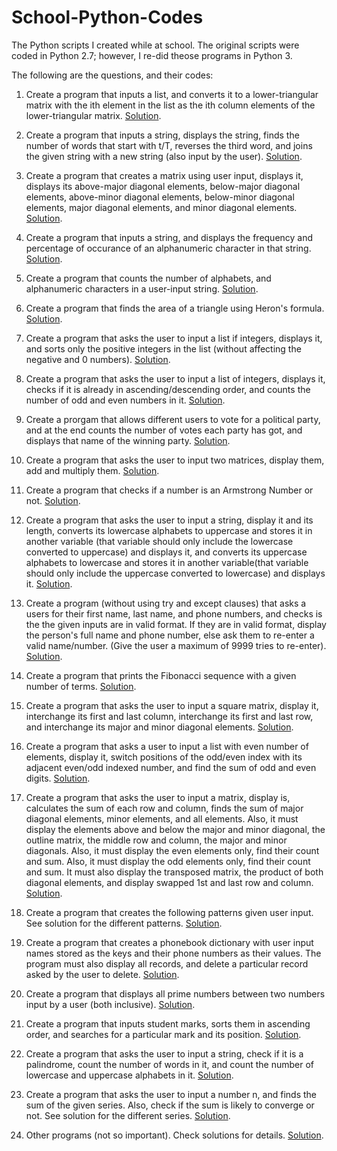 # School-Python-Codes
The Python scripts I created while at school. The original scripts were coded in Python 2.7; however, I re-did theose programs in Python 3.

The following are the questions, and their codes:

1. Create a program that inputs a list, and converts it to a lower-triangular matrix with the ith element in the list as the ith column elements of the lower-triangular matrix. [Solution](https://github.com/Parv-Joshi/School-Python-Codes/blob/main/Convert%20List%20to%20Lower%20Triangular%20Matrix.ipynb).

1. Create a program that inputs a string, displays the string, finds the number of words that start with t/T, reverses the third word, and joins the given string with a new string (also input by the user). [Solution](https://github.com/Parv-Joshi/School-Python-Codes/blob/main/String%20input%2C%20display%2C%20count%20words%20starting%20with%20t%2C%20reverse%20third%20word%2C%20join%20with%20another%20string.ipynb).

1. Create a program that creates a matrix using user input, displays it, displays its above-major diagonal elements, below-major diagonal elements, above-minor diagonal elements, below-minor diagonal elements, major diagonal elements, and minor diagonal elements. [Solution](https://github.com/Parv-Joshi/School-Python-Codes/blob/main/Matrix%20Input%20Display%20(Above(Below)%20Major(Minor)%20Diagonal)%20Elements.ipynb).

1. Create a program that inputs a string, and displays the frequency and percentage of occurance of an alphanumeric character in that string. [Solution](https://github.com/Parv-Joshi/School-Python-Codes/blob/main/Frequecy%20and%20percentage%20of%20alphanumeric%20characters%20in%20a%20string.ipynb).

1. Create a program that counts the number of alphabets, and alphanumeric characters in a user-input string. [Solution](https://github.com/Parv-Joshi/School-Python-Codes/blob/main/Number%20of%20alphabets%20and%20alphanumeric%20characters%20in%20a%20string.ipynb).

1. Create a program that finds the area of a triangle using Heron's formula. [Solution](https://github.com/Parv-Joshi/School-Python-Codes/blob/main/Herons%20Formula.ipynb).

1. Create a program that asks the user to input a list if integers, displays it, and sorts only the positive integers in the list (without affecting the negative and 0 numbers).
[Solution](https://github.com/Parv-Joshi/School-Python-Codes/blob/main/Sort%20positive%20numbers%20of%20a%20list.ipynb).

1. Create a program that asks the user to input a list of integers, displays it, checks if it is already in ascending/descending order, and counts the number of odd and even numbers in it. [Solution](https://github.com/Parv-Joshi/School-Python-Codes/blob/main/List%20check%20its%20order%20and%20count%20number%20of%20odd%20and%20even%20numbers.ipynb).

1. Create a prorgam that allows different users to vote for a political party, and at the end counts the number of votes each party has got, and displays that name of the winning party. [Solution](https://github.com/Parv-Joshi/School-Python-Codes/blob/main/Election%20Simulation.ipynb).

1. Create a program that asks the user to input two matrices, display them, add and multiply them. [Solution](https://github.com/Parv-Joshi/School-Python-Codes/blob/main/Add%20and%20Multiply%20Matricies.ipynb).

1. Create a program that checks if a number is an Armstrong Number or not. [Solution](https://github.com/Parv-Joshi/School-Python-Codes/blob/main/Armstrong%20Number.ipynb).

1. Create a program that asks the user to input a string, display it and its length, converts its lowercase alphabets to uppercase and stores it in another variable (that variable should only include the lowercase converted to uppercase) and displays it, and converts its uppercase alphabets to lowercase and stores it in another variable(that variable should only include the uppercase converted to lowercase) and displays it. [Solution](https://github.com/Parv-Joshi/School-Python-Codes/blob/main/Display%20string%20and%20length%20of%20converted%20lphabet%20case%20from%20user%20input%20string%20.ipynb).

1. Create a program (without using try and except clauses) that asks a users for their first name, last name, and phone numbers, and checks is the the given inputs are in valid format. If they are in valid format, display the person's full name and phone number, else ask them to re-enter a valid name/number. (Give the user a maximum of 9999 tries to re-enter). [Solution](https://github.com/Parv-Joshi/School-Python-Codes/blob/main/Enter%20valid%20name%20and%20phone%20number.ipynb).

1. Create a program that prints the Fibonacci sequence with a given number of terms. [Solution](https://github.com/Parv-Joshi/School-Python-Codes/blob/main/Fibonacci%20Series.ipynb).

1. Create a program that asks the user to input a square matrix, display it, interchange its first and last column, interchange its first and last row, and interchange its major and minor diagonal elements. [Solution](https://github.com/Parv-Joshi/School-Python-Codes/blob/main/Input%20square%20matrix%2C%20interchange%20first%20and%20last%20rows%20and%20cloumns%2C%20interchange%20diagonal%20elements.ipynb).

1. Create a program that asks a user to input a list with even number of elements, display it, switch positions of the odd/even index with its adjacent even/odd indexed number, and find the sum of odd and even digits. [Solution](https://github.com/Parv-Joshi/School-Python-Codes/blob/main/list%20alternate%20odd%20even%20index%2C%20sum%20of%20odd%20even%20digits.ipynb).

1. Create a program that asks the user to input a matrix, display is, calculates the sum of each row and column, finds the sum of major diagonal elements, minor elements, and all elements. Also, it must display the elements above and below the major and minor diagonal, the outline matrix, the middle row and column, the major and minor diagonals. Also, it must display the even elements only, find their count and sum. Also, it must display the odd elements only, find their count and sum. It must also display the transposed matrix, the product of both diagonal elements, and display swapped 1st and last row and column. [Solution](https://github.com/Parv-Joshi/School-Python-Codes/blob/main/Matrix%20huge.ipynb).

1. Create a program that creates the following patterns given user input. See solution for the different patterns. [Solution](https://github.com/Parv-Joshi/School-Python-Codes/blob/main/Patterns.ipynb).

1. Create a program that creates a phonebook dictionary with user input names stored as the keys and their phone numbers as their values. The program must also display all records, and delete a particular record asked by the user to delete. [Solution](https://github.com/Parv-Joshi/School-Python-Codes/blob/main/Phonebook%20DIctionary%20Example.ipynb).

1. Create a program that displays all prime numbers between two numbers input by a user (both inclusive). [Solution](https://github.com/Parv-Joshi/School-Python-Codes/blob/main/Prime%20number%20between%20imput%20range.ipynb).

1. Create a program that inputs student marks, sorts them in ascending order, and searches for a particular mark and its position. [Solution](https://github.com/Parv-Joshi/School-Python-Codes/blob/main/Sort%20student%20marks%20and%20search%20for%20them.ipynb).

1. Create a program that asks the user to input a string, check if it is a palindrome, count the number of words in it, and count the number of lowercase and uppercase alphabets in it. [Solution](https://github.com/Parv-Joshi/School-Python-Codes/blob/main/String%20number%20of%20words%2C%20palindrome%2C%20uppercase%20and%20lowercase%20alphabets.ipynb).

1. Create a program that asks the user to input a number n, and finds the sum of the given series. Also, check if the sum is likely to converge or not. See solution for the different series. [Solution](https://github.com/Parv-Joshi/School-Python-Codes/blob/main/Sum%20of%20series.ipynb).

1. Other programs (not so important). Check solutions for details. [Solution](https://github.com/Parv-Joshi/School-Python-Codes/blob/main/Other%20programs.ipynb).





